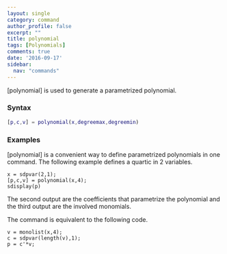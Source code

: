 ```yaml
---
layout: single
category: command
author_profile: false
excerpt: ""
title: polynomial
tags: [Polynomials]
comments: true
date: '2016-09-17'
sidebar:
  nav: "commands"
---
```


[polynomial] is used to generate a parametrized polynomial.

### Syntax  

````matlab
[p,c,v] = polynomial(x,degreemax,degreemin)
````

### Examples
[polynomial] is a convenient way to define parametrized polynomials in one command. The following example defines a quartic in 2 variables.
````matlabb
x = sdpvar(2,1);
[p,c,v] = polynomial(x,4);
sdisplay(p)
````

The second output are the coefficients that parametrize the polynomial and the third output are the involved monomials.

The command is equivalent to the following code.
````matlabb
v = monolist(x,4);
c = sdpvar(length(v),1);
p = c'*v;
````
